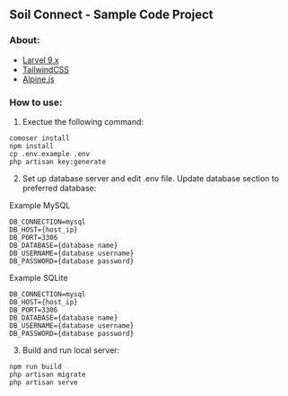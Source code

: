 ## Soil Connect - Sample Code Project

### About:

- [Larvel 9.x](https://laravel.com/docs/9.x)
- [TailwindCSS](https://tailwindcss.com/)
- [Alpine.js](https://alpinejs.org/)


### How to use:

1. Exectue the following command:

```
comoser install
npm install
cp .env.example .env
php artisan key:generate
```

2. Set up database server and edit .env file. Update database section to preferred database:

Example MySQL
```
DB_CONNECTION=mysql
DB_HOST={host_ip}
DB_PORT=3306
DB_DATABASE={database name}
DB_USERNAME={database username}
DB_PASSWORD={database password}
```

Example SQLite
```
DB_CONNECTION=mysql
DB_HOST={host_ip}
DB_PORT=3306
DB_DATABASE={database name}
DB_USERNAME={database username}
DB_PASSWORD={database password}
```

3. Build and run local server:

``` 
npm run build
php artisan migrate
php artisan serve
```

